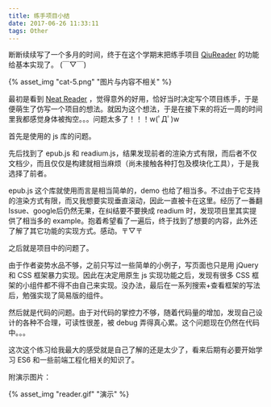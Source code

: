```yaml
---
title: 练手项目小结
date: 2017-06-26 11:33:11
tags: Other
---
```


断断续续写了一个多月的时间，终于在这个学期末把练手项目 [QiuReader](https://github.com/bubble-Q/QiuReader) 的功能给基本实现了。 (￣▽￣)



{% asset_img "cat-5.png" "图片与内容不相关" %}



最初是看到 [Neat Reader](http://www.neat-reader.cn) ，觉得意外的好用，恰好当时决定写个项目练手，于是便萌生了仿写一个项目的想法。就因为这个想法，于是在接下来的将近一周的时间里我都感觉身体被掏空。。。问题太多了！！！w(ﾟДﾟ)w

首先是使用的 js 库的问题。

先后找到了 epub.js 和 readium.js，结果发现前者的渲染方式有限，而后者不仅文档少，而且仅仅是构建就相当麻烦（尚未接触各种打包及模块化工具），于是我选择了前者。

epub.js 这个库就使用而言是相当简单的，demo 也给了相当多。不过由于它支持的渲染方式有限，而又我想要实现垂直滚动，因此一直被卡在这里。经历了一番翻Issue、google后仍然无果，在纠结要不要换成 readium 时，发现项目里其实提供了相当多的 example。抱着希望看了一遍后，终于找到了想要的内容，此外还了解了其它功能的实现方式。感动。〒▽〒

之后就是项目中的问题了。

由于作者姿势水品不够，之前只写过一些简单的小例子，写页面也只是用 jQuery 和 CSS 框架暴力实现。因此在决定用原生 js 实现功能之后，发现有很多 CSS 框架的小组件都不得不由自己来实现。没办法，最后在一系列搜索+查看框架的写法后，勉强实现了简易版的组件。

然后就是代码的问题。由于对代码的掌控力不够，随着代码量的增加，发现自己设计的各种不合理，可读性很差，被 debug 弄得真心累。这个问题现在仍然在代码中。。。



这次这个练习给我最大的感受就是自己了解的还是太少了，看来后期有必要开始学习 ES6 和一些前端工程化相关的知识了。



附演示图片：

{% asset_img "reader.gif" "演示" %}